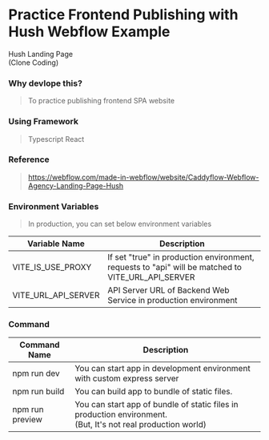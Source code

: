 # Practice Frontend Publishing with Hush Webflow Example

<p>
Hush Landing Page<br/>
(Clone Coding)
</p>

### Why devlope this?

> To practice publishing frontend SPA website

### Using Framework

> Typescript
> React

### Reference

> https://webflow.com/made-in-webflow/website/Caddyflow-Webflow-Agency-Landing-Page-Hush

### Environment Variables

> In production, you can set below environment variables

| Variable Name       | Description                                                                                       |
| ------------------- | ------------------------------------------------------------------------------------------------- |
| VITE_IS_USE_PROXY   | If set "true" in production environment, requests to "api" will be matched to VITE_URL_API_SERVER |
| VITE_URL_API_SERVER | API Server URL of Backend Web Service in production environment                                   |

### Command

| Command Name    | Description                                                                                                       |
| --------------- | ----------------------------------------------------------------------------------------------------------------- |
| npm run dev     | You can start app in development environment with custom express server                                           |
| npm run build   | You can build app to bundle of static files.                                                                      |
| npm run preview | You can start app of bundle of static files in production environment.<br />(But, It's not real production world) |
